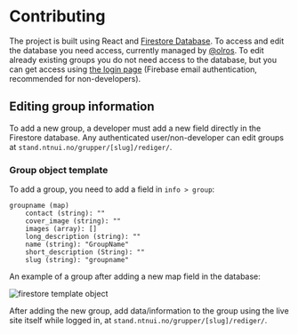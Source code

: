 # Contributing

The project is built using React and [Firestore Database](https://firebase.google.com/docs/firestore). To access and edit the database you need access, currently managed by [@olros](https://github.com/olros). To edit already existing groups you do not need access to the database, but you can get access using [the login page](https://stand.ntnui.no/logg-inn) (Firebase email authentication, recommended for non-developers).

## Editing group information

To add a new group, a developer must add a new field directly in the Firestore database. Any authenticated user/non-developer can edit groups at `stand.ntnui.no/grupper/[slug]/rediger/`.

### Group object template

To add a group, you need to add a field in `info > group`:

```firebase
groupname (map)
    contact (string): ""
    cover_image (string): ""
    images (array): []
    long_description (string): ""
    name (string): "GroupName"
    short_description (String): ""
    slug (string): "groupname"
```

An example of a group after adding a new map field in the database:

![firestore template object](https://i.imgur.com/6FH5t5B.png)

After adding the new group, add data/information to the group using the live site itself while logged in, at `stand.ntnui.no/grupper/[slug]/rediger/`.
